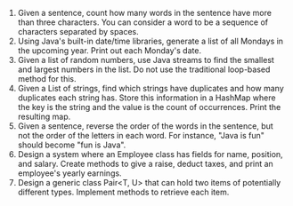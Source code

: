 1. Given a sentence, count how many words in the sentence have more than three characters.
You can consider a word to be a sequence of characters separated by spaces.
2. Using Java's built-in date/time libraries, generate a list of all Mondays in the upcoming year. 
Print out each Monday's date.
3. Given a list of random numbers, use Java streams to find the smallest and largest numbers in the list.
Do not use the traditional loop-based method for this.
4. Given a List of strings, find which strings have duplicates and how many duplicates each string has. 
Store this information in a HashMap where the key is the string and the value is the count of occurrences. 
Print the resulting map.
5. Given a sentence, reverse the order of the words in the sentence, but not the order of the letters in each word. 
 For instance, "Java is fun" should become "fun is Java".
6. Design a system where an Employee class has fields for name, position, and salary. 
Create methods to give a raise, deduct taxes, and print an employee's yearly earnings.
7. Design a generic class Pair<T, U> that can hold two items of potentially different types. 
Implement methods to retrieve each item.